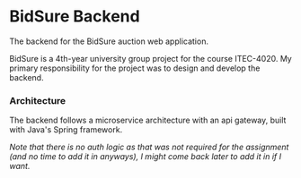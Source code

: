 # BidSure Backend

The backend for the BidSure auction web application.

BidSure is a 4th-year university group project for the course ITEC-4020.
My primary responsibility for the project was to design and develop the backend.

### Architecture

The backend follows a microservice architecture with an api gateway, built with Java's Spring framework.

_Note that there is no auth logic as that was not required for the assignment (and no time to add it in anyways), I might come back later to add it in if I want._
